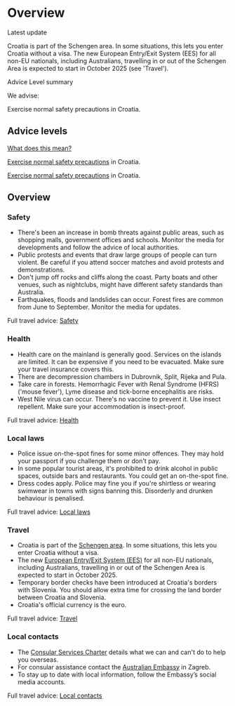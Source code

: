 # Overview

Latest update

Croatia is part of the Schengen area. In some situations, this lets you enter Croatia without a visa. The new European Entry/Exit System (EES) for all non-EU nationals, including Australians, travelling in or out of the Schengen Area is expected to start in October 2025 (see 'Travel').

Advice Level summary

We advise:

Exercise normal safety precautions in Croatia.

## Advice levels

[What does this mean?](/before-you-go/travel-advice-explained/)

[Exercise normal safety precautions](https://www.smartraveller.gov.au/consular-services/travel-advice-explained#level1) in Croatia.

[Exercise normal safety precautions](https://www.smartraveller.gov.au/consular-services/travel-advice-explained#level1) in Croatia.

## Overview

### Safety

* There's been an increase in bomb threats against public areas, such as shopping malls, government offices and schools. Monitor the media for developments and follow the advice of local authorities.
* Public protests and events that draw large groups of people can turn violent. Be careful if you attend soccer matches and avoid protests and demonstrations.
* Don't jump off rocks and cliffs along the coast. Party boats and other venues, such as nightclubs, might have different safety standards than Australia.
* Earthquakes, floods and landslides can occur. Forest fires are common from June to September. Monitor the media for updates.

Full travel advice: [Safety](#safety)

### Health

* Health care on the mainland is generally good. Services on the islands are limited. It can be expensive if you need to be evacuated. Make sure your travel insurance covers this.
* There are decompression chambers in Dubrovnik, Split, Rijeka and Pula.
* Take care in forests. Hemorrhagic Fever with Renal Syndrome (HFRS) ('mouse fever'), Lyme disease and tick-borne encephalitis are risks.
* West Nile virus can occur. There's no vaccine to prevent it. Use insect repellent. Make sure your accommodation is insect-proof.

Full travel advice: [Health](#health)

### Local laws

* Police issue on-the-spot fines for some minor offences. They may hold your passport if you challenge them or don't pay.
* In some popular tourist areas, it's prohibited to drink alcohol in public spaces, outside bars and restaurants. You could get an on-the-spot fine.
* Dress codes apply. Police may fine you if you're shirtless or wearing swimwear in towns with signs banning this. Disorderly and drunken behaviour is penalised.

Full travel advice: [Local laws](#local-laws)

### Travel

* Croatia is part of the [Schengen area](/before-you-go/the-basics/schengen "Visas and entry requirements in Europe and the Schengen Area"). In some situations, this lets you enter Croatia without a visa.
* The new [European Entry/Exit System (EES)](https://travel-europe.europa.eu/ees_en) for all non-EU nationals, including Australians, travelling in or out of the Schengen Area is expected to start in October 2025.
* Temporary border checks have been introduced at Croatia's borders with Slovenia. You should allow extra time for crossing the land border between Croatia and Slovenia.
* Croatia's official currency is the euro.

Full travel advice: [Travel](#travel)

### Local contacts

* The [Consular Services Charter](/node/46) details what we can and can't do to help you overseas.
* For consular assistance contact the [Australian Embassy](https://croatia.embassy.gov.au/zgrb/home.html) in Zagreb.
* To stay up to date with local information, follow the Embassy’s social media accounts.

Full travel advice: [Local contacts](#local-contacts)